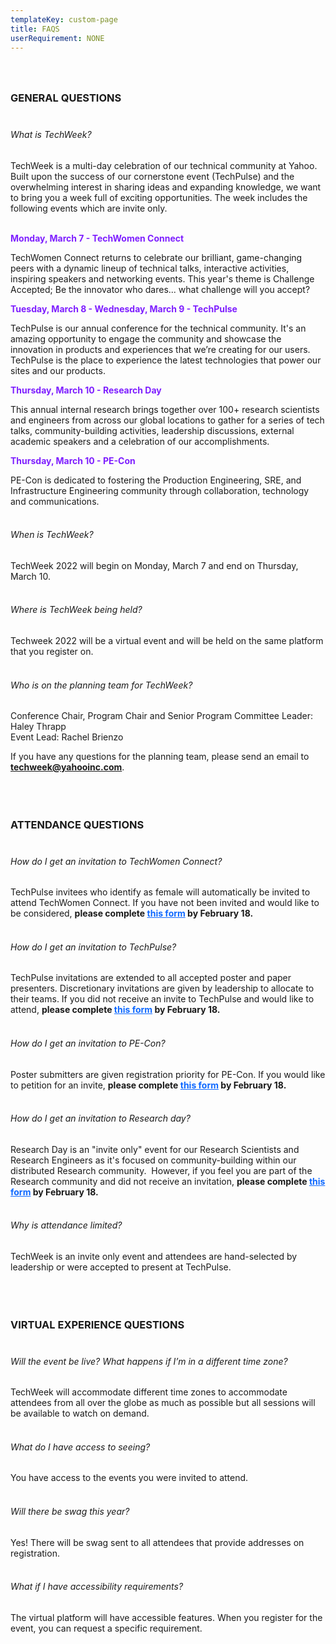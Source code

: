 ```yaml
---
templateKey: custom-page
title: FAQS
userRequirement: NONE
---
```

### <br><br>GENERAL QUESTIONS<br><br>

###### What is TechWeek?

TechWeek is a multi-day celebration of our technical community at Yahoo. Built upon the success of our cornerstone event (TechPulse) and the overwhelming interest in sharing ideas and expanding knowledge, we want to bring you a week full of exciting opportunities. The week includes the following events which are invite only.<br><br>



<body><b><p style="color: #7E1FFF">Monday, March 7 - TechWomen Connect</p></b></body>

TechWomen Connect returns to celebrate our brilliant, game-changing peers with a dynamic lineup of technical talks, interactive activities, inspiring speakers and networking events. This year's theme is Challenge Accepted; Be the innovator who dares... what challenge will you accept?

<body><b><p style="color: #7E1FFF">Tuesday, March 8 - Wednesday, March 9 - TechPulse</p></b></body>

TechPulse is our annual conference for the technical community. It's an amazing opportunity to engage the community and showcase the innovation in products and experiences that we’re creating for our users. TechPulse is the place to experience the latest technologies that power our sites and our products. 

<body><b><p style="color: #7E1FFF">Thursday, March 10 - Research Day</p></b></body>

This annual internal research brings together over 100+ research scientists and engineers from across our global locations to gather for a series of tech talks, community-building activities, leadership discussions, external academic speakers and a celebration of our accomplishments. 

<body><b><p style="color: #7E1FFF">Thursday, March 10 - PE-Con</p></b></body>

PE-Con is dedicated to fostering the Production Engineering, SRE, and Infrastructure Engineering community through collaboration, technology and communications.<br><br>

###### When is TechWeek?

TechWeek 2022 will begin on Monday, March 7 and end on Thursday, March 10.<br><br>

###### Where is TechWeek being held?

Techweek 2022 will be a virtual event and will be held on the same platform that you register on.<br><br>

###### Who is on the planning team for TechWeek?

Conference Chair, Program Chair and Senior Program Committee Leader: Haley Thrapp\
Event Lead: Rachel Brienzo

If you have any questions for the planning team, please send an email to <a href = "mailto: techweek@yahooinc.com" style="color:#0f69ff"><b>techweek@yahooinc.com</b></a>.<br><br><br><br>

### ATTENDANCE QUESTIONS<br><br>

###### How do I get an invitation to TechWomen Connect?

TechPulse invitees who identify as female will automatically be invited to attend TechWomen Connect. If you have not been invited and would like to be considered, <b>please complete <a href="https://forms.gle/XyXufznUSMVamVbM9" target="_blank" style="color:#0f69ff">this form</a> by February 18.</b><br><br>

###### How do I get an invitation to TechPulse?

TechPulse invitations are extended to all accepted poster and paper presenters. Discretionary invitations are given by leadership to allocate to their teams. If you did not receive an invite to TechPulse and would like to attend, <b>please complete [](https://docs.google.com/forms/d/e/1FAIpQLSdiUIfMASm16rydGdxWodEVDwJEYiFrJ4LGCrFc1DAlLpVOxg/viewform)<a href="https://docs.google.com/forms/d/e/1FAIpQLSdiUIfMASm16rydGdxWodEVDwJEYiFrJ4LGCrFc1DAlLpVOxg/viewform" target="_blank" style="color:#0f69ff">this form</a> by February 18.</b><br><br>

###### How do I get an invitation to PE-Con?

Poster submitters are given registration priority for PE-Con. If you would like to petition for an invite, <b>please complete [](https://docs.google.com/forms/d/e/1FAIpQLSdiUIfMASm16rydGdxWodEVDwJEYiFrJ4LGCrFc1DAlLpVOxg/viewform)<a href="https://forms.gle/uiKLfcz6xUF3Cbox7" target="_blank" style="color:#0f69ff">this form</a> by February 18.</b><br><br>

###### How do I get an invitation to Research day?

Research Day is an "invite only" event for our Research Scientists and Research Engineers as it's focused on community-building within our distributed Research community.  However, if you feel you are part of the Research community and did not receive an invitation, <b>please complete [](https://docs.google.com/forms/d/e/1FAIpQLSdiUIfMASm16rydGdxWodEVDwJEYiFrJ4LGCrFc1DAlLpVOxg/viewform)<a href="https://forms.gle/LJT6VpAAKQzesy89A" target="_blank" style="color:#0f69ff">this form</a> by February 18.</b><br><br>

###### Why is attendance limited?

TechWeek is an invite only event and attendees are hand-selected by leadership or were accepted to present at TechPulse.<br><br><br><br>

### VIRTUAL EXPERIENCE QUESTIONS<br><br>

###### Will the event be live? What happens if I’m in a different time zone?

TechWeek will accommodate different time zones to accommodate attendees from all over the globe as much as possible but all sessions will be available to watch on demand.<br><br>

###### What do I have access to seeing?

You have access to the events you were invited to attend.<br><br>

###### Will there be swag this year?

Yes! There will be swag sent to all attendees that provide addresses on registration.<br><br>

###### What if I have accessibility requirements?

The virtual platform will have accessible features. When you register for the event, you can request a specific requirement.<br><br>